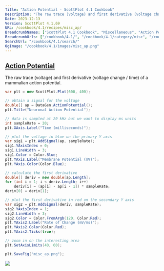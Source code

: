 ```yaml
---
Title: "Action Potential - ScottPlot 4.1 Cookbook"
Description: "The raw trace (voltage) and first derivative (voltage change / time) of a mammalian action potential."
Date: 2023-12-13
Version: ScottPlot 4.1.69
URL: /cookbook/4.1/recipes/misc_ap/
BreadcrumbNames: ["ScottPlot 4.1 Cookbook", "Miscellaneous", "Action Potential"]
BreadcrumbUrls: ["/cookbook/4.1/", "/cookbook/4.1/category/misc", "/cookbook/4.1/recipes/misc_ap/"]
SearchUrl: "/cookbook/4.1/search/"
OgImage: "/cookbook/4.1/images/misc_ap.png"
---
```


<h2><a id='action-potential' href='/cookbook/4.1/recipes/misc_ap/'>Action Potential</a></h2>

The raw trace (voltage) and first derivative (voltage change / time) of a mammalian action potential.

```cs
var plt = new ScottPlot.Plot(600, 400);

// obtain a signal for the voltage
double[] ap = DataGen.ActionPotential();
plt.Title("Neuronal Action Potential");

// data is sampled at 20 kHz but we want to display ms units
int sampleRate = 20;
plt.XAxis.Label("Time (milliseconds)");

// plot the voltage in blue on the primary Y axis
var sig1 = plt.AddSignal(ap, sampleRate);
sig1.YAxisIndex = 0;
sig1.LineWidth = 3;
sig1.Color = Color.Blue;
plt.YAxis.Label("Membrane Potential (mV)");
plt.YAxis.Color(Color.Blue);

// calculate the first derivative
double[] deriv = new double[ap.Length];
for (int i = 1; i < deriv.Length; i++)
    deriv[i] = (ap[i] - ap[i - 1]) * sampleRate;
deriv[0] = deriv[1];

// plot the first derivative in red on the secondary Y axis
var sig2 = plt.AddSignal(deriv, sampleRate);
sig2.YAxisIndex = 1;
sig2.LineWidth = 3;
sig2.Color = Color.FromArgb(120, Color.Red);
plt.YAxis2.Label("Rate of Change (mV/ms)");
plt.YAxis2.Color(Color.Red);
plt.YAxis2.Ticks(true);

// zoom in on the interesting area
plt.SetAxisLimits(40, 60);

plt.SaveFig("misc_ap.png");
```

<img src='../../images/misc_ap.png' class='d-block mx-auto my-5' />


